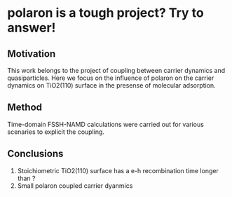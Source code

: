 # polaron is a tough project? Try to answer!
## Motivation
This work belongs to the project of coupling between carrier dynamics and quasiparticles. Here we focus on the influence of polaron on the carrier dynamics on TiO2(110) surface in the presense of molecular adsorption.
## Method
Time-domain FSSH-NAMD calculations were carried out for various scenaries to explicit the coupling.
## Conclusions
1. Stoichiometric TiO2(110) surface has a e-h recombination time longer than ?
2. Small polaron coupled carrier dyanmics

